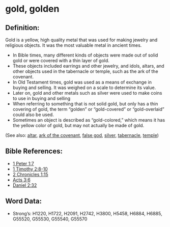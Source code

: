 # gold, golden

## Definition:

Gold is a yellow, high quality metal that was used for making jewelry and religious objects. It was the most valuable metal in ancient times.

* In Bible times, many different kinds of objects were made out of solid gold or were covered with a thin layer of gold.
* These objects included earrings and other jewelry, and idols, altars, and other objects used in the tabernacle or temple, such as the ark of the covenant.
* In Old Testament times, gold was used as a means of exchange in buying and selling. It was weighed on a scale to determine its value.
* Later on, gold and other metals such as silver were used to make coins to use in buying and selling
* When referring to something that is not solid gold, but only has a thin covering of gold, the term “golden” or “gold-covered” or “gold-overlaid” could also be used.
* Sometimes an object is described as “gold-colored,” which means it has the yellow color of gold, but may not actually be made of gold.

(See also: [altar](../kt/altar.md), [ark of the covenant](../kt/arkofthecovenant.md), [false god](../kt/falsegod.md), [silver](../other/silver.md), [tabernacle](../kt/tabernacle.md), [temple](../kt/temple.md))

## Bible References:

* [1 Peter 1:7](rc://en/tn/help/1pe/01/07)
* [1 Timothy 2:8-10](rc://en/tn/help/1ti/02/08)
* [2 Chronicles 1:15](rc://en/tn/help/2ch/01/15)
* [Acts 3:6](rc://en/tn/help/act/03/06)
* [Daniel 2:32](rc://en/tn/help/dan/02/32)

## Word Data:

* Strong’s: H1220, H1722, H2091, H2742, H3800, H5458, H6884, H6885, G55520, G55530, G55540, G55570
